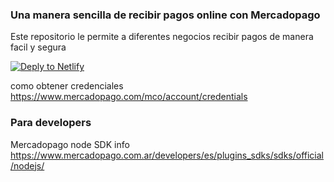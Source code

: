 
### Una manera sencilla de recibir pagos online con Mercadopago
Este repositorio le permite a diferentes negocios recibir pagos de manera facil y segura


[![Deply to Netlify](https://www.netlify.com/img/deploy/button.svg)](https://app.netlify.com/start/deploy?repository=https://github.com/juanpasolano/mercadopago-payme)



como obtener credenciales
https://www.mercadopago.com/mco/account/credentials



### Para developers
Mercadopago node SDK info
https://www.mercadopago.com.ar/developers/es/plugins_sdks/sdks/official/nodejs/